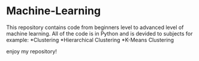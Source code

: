 # Machine-Learning #
This repository contains code from beginners level to advanced level of machine learning.
All of the code is in Python and is devided to subjects for example:
*Clustering
  *Hierarchical Clustering
  *K-Means Clustering

enjoy my repository!



